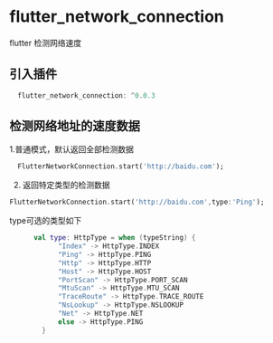 # flutter_network_connection

flutter 检测网络速度

## 引入插件

```dart
  flutter_network_connection: ^0.0.3
```

## 检测网络地址的速度数据

1.普通模式，默认返回全部检测数据
```dart
  FlutterNetworkConnection.start('http://baidu.com');
```

2. 返回特定类型的检测数据
```dart
FlutterNetworkConnection.start('http://baidu.com',type:'Ping');
```
type可选的类型如下
```kotlin
      val type: HttpType = when (typeString) {
            "Index" -> HttpType.INDEX
            "Ping" -> HttpType.PING
            "Http" -> HttpType.HTTP
            "Host" -> HttpType.HOST
            "PortScan" -> HttpType.PORT_SCAN
            "MtuScan" -> HttpType.MTU_SCAN
            "TraceRoute" -> HttpType.TRACE_ROUTE
            "NsLookup" -> HttpType.NSLOOKUP
            "Net" -> HttpType.NET
            else -> HttpType.PING
        }
```


